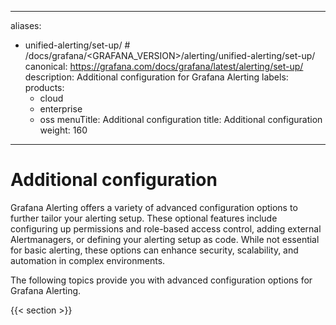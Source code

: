 -----

aliases:

- unified-alerting/set-up/ \# /docs/grafana/\<GRAFANA\_VERSION\>/alerting/unified-alerting/set-up/
  canonical: https://grafana.com/docs/grafana/latest/alerting/set-up/
  description: Additional configuration for Grafana Alerting
  labels:
  products:
  - cloud
  - enterprise
  - oss
    menuTitle: Additional configuration
    title: Additional configuration
    weight: 160

-----

# Additional configuration

Grafana Alerting offers a variety of advanced configuration options to further tailor your alerting setup. These optional features include configuring up permissions and role-based access control, adding external Alertmanagers, or defining your alerting setup as code. While not essential for basic alerting, these options can enhance security, scalability, and automation in complex environments.

The following topics provide you with advanced configuration options for Grafana Alerting.

{{\< section \>}}
